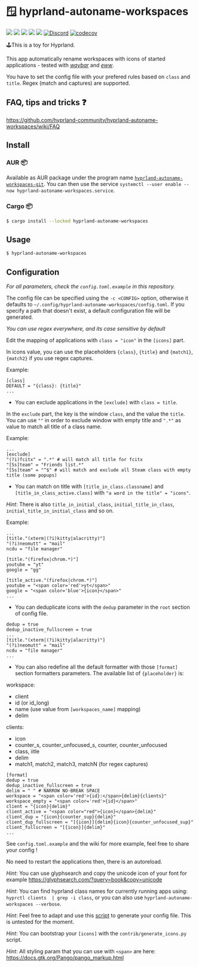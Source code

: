 # 🪟 hyprland-autoname-workspaces

![](https://img.shields.io/crates/d/hyprland-autoname-workspaces)
![](https://img.shields.io/github/issues-raw/hyprland-community/hyprland-autoname-workspaces)
![](https://img.shields.io/github/stars/hyprland-community/hyprland-autoname-workspaces)
![](https://img.shields.io/aur/version/hyprland-autoname-workspaces-git)
![](https://img.shields.io/crates/v/hyprland-autoname-workspaces)
[![Discord](https://img.shields.io/discord/1055990214411169892?label=discord)](https://discord.gg/zzWqvcKRMy)
[![codecov](https://codecov.io/gh/hyprland-community/hyprland-autoname-workspaces/branch/main/graph/badge.svg?token=NYY5DRMLM4)](https://codecov.io/gh/hyprland-community/hyprland-autoname-workspaces)

🕹️This is a toy for Hyprland.

This app automatically rename workspaces with icons of started applications - tested with _[waybar](https://github.com/Alexays/Waybar)_ and _[eww](https://github.com/elkowar/eww)_.

You have to set the config file with your prefered rules based on `class` and `title`. Regex (match and captures) are supported.

## FAQ, tips and tricks ❓

https://github.com/hyprland-community/hyprland-autoname-workspaces/wiki/FAQ

## Install

### AUR 📦

Available as AUR package under the program name [`hyprland-autoname-workspaces-git`](https://aur.archlinux.org/packages/hyprland-autoname-workspaces-git).
You can then use the service `systemctl --user enable --now hyprland-autoname-workspaces.service`.

### Cargo 📦

```bash
$ cargo install --locked hyprland-autoname-workspaces
```

## Usage

```bash
$ hyprland-autoname-workspaces
```

## Configuration

_For all parameters, check the `config.toml.example` in this repository._

The config file can be specified using the `-c <CONFIG>` option, otherwise it defaults to `~/.config/hyprland-autoname-workspaces/config.toml`. If you specify a path that doesn't exist, a default configuration file will be generated.

_You can use regex everywhere, and its case sensitive by default_

Edit the mapping of applications with `class = "icon"` in the `[icons]` part.

In icons value, you can use the placeholders `{class}`, `{title}` and `{match1}`, `{match2}` if you use regex captures.

Example:

```
[class]
DEFAULT = "{class}: {title}"
...
```

- You can exclude applications in the `[exclude]` with `class = title`.

In the `exclude` part, the key is the window `class`, and the value the `title`.
You can use `""` in order to exclude window with empty title and `".*"` as value to match all title of a class name.

Example:

```
...
[exclude]
"(?i)fcitx" = ".*" # will match all title for fcitx
"[Ss]team" = "Friends list.*"
"[Ss]team" = "^$" # will match and exclude all Steam class with empty title (some popups)
```

- You can match on title with `[title_in_class.classname]` and `[title_in_class_active.class]` with `"a word in the title" = "icons"`.

_Hint_: There is also `title_in_initial_class`, `initial_title_in_class`, `initial_title_in_initial_class` and so on.

Example:

```
...
[title."(xterm|(?i)kitty|alacritty)"]
"(?i)neomutt" = "mail"
ncdu = "file manager"

[title."(firefox|chrom.*)"]
youtube = "yt"
google = "gg"

[title_active."(firefox|chrom.*)"]
youtube = "<span color='red'>yt</span>"
google = "<span color='blue'>{icon}</span>"
...

```

- You can deduplicate icons with the `dedup` parameter in the `root` section of config file.

```
dedup = true
dedup_inactive_fullscreen = true
...
[title."(xterm|(?i)kitty|alacritty)"]
"(?i)neomutt" = "mail"
ncdu = "file manager"
...
```

- You can also redefine all the default formatter with those `[format]` section formatters parameters.
  The available list of `{placeholder}` is:

workspace:

- client
- id (or id_long)
- name (use value from `[workspaces_name]` mapping)
- delim

clients:

- icon
- counter_s, counter_unfocused_s, counter, counter_unfocused
- class, iitle
- delim
- match1, match2, match3, matchN (for regex captures)

```
[format]
dedup = true
dedup_inactive_fullscreen = true
delim = " " # NARROW NO-BREAK SPACE
workspace = "<span color='red'>{id}:</span>{delim}{clients}"
workspace_empty = "<span color='red'>{id}</span>"
client = "{icon}{delim}"
client_active = "<span color="red">{icon}</span>{delim}"
client_dup = "{icon}{counter_sup}{delim}"
client_dup_fullscreen = "[{icon}]{delim}{icon}{counter_unfocused_sup}"
client_fullscreen = "[{icon}]{delim}"
...
```

See `config.toml.example` and the wiki for more example, feel free to share your config !

No need to restart the applications then, there is an autoreload.

_Hint_: You can use glyphsearch and copy the unicode icon of your font for example https://glyphsearch.com/?query=book&copy=unicode

_Hint_: You can find hyprland class names for currently running apps using: `hyprctl clients  | grep -i class`, or you can also use `hyprland-autoname-workspaces --verbose`.

_Hint_: Feel free to adapt and use this [script](https://github.com/Psykopear/i3autoname/blob/master/scripts/generate_icons.py) to generate your config file. This is untested for the moment.

_Hint_: You can bootstrap your `[icons]` with the `contrib/generate_icons.py` script.

_Hint_: All styling param that you can use with `<span>` are here: https://docs.gtk.org/Pango/pango_markup.html
